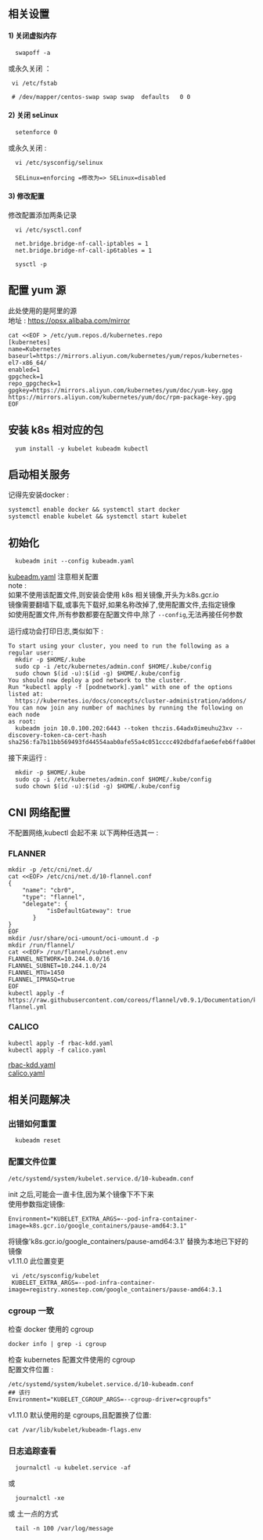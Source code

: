 ## 相关设置

#### 1) 关闭虚拟内存

```
  swapoff -a
```  
或永久关闭 ：    
 ```
  vi /etc/fstab

  # /dev/mapper/centos-swap swap swap  defaults   0 0
```  

#### 2) 关闭 seLinux

```
  setenforce 0
```
或永久关闭 :   
```
  vi /etc/sysconfig/selinux

  SELinux=enforcing =修改为=> SELinux=disabled
```

#### 3) 修改配置

修改配置添加两条记录  
```
  vi /etc/sysctl.conf

  net.bridge.bridge-nf-call-iptables = 1
  net.bridge.bridge-nf-call-ip6tables = 1
```
```
  sysctl -p
```

## 配置 yum 源
此处使用的是阿里的源  
地址 : https://opsx.alibaba.com/mirror
```
cat <<EOF > /etc/yum.repos.d/kubernetes.repo
[kubernetes]
name=Kubernetes
baseurl=https://mirrors.aliyun.com/kubernetes/yum/repos/kubernetes-el7-x86_64/
enabled=1
gpgcheck=1
repo_gpgcheck=1
gpgkey=https://mirrors.aliyun.com/kubernetes/yum/doc/yum-key.gpg https://mirrors.aliyun.com/kubernetes/yum/doc/rpm-package-key.gpg
EOF
```
## 安装 k8s 相对应的包
```
  yum install -y kubelet kubeadm kubectl
```
## 启动相关服务
记得先安装docker :  
```
systemctl enable docker && systemctl start docker
systemctl enable kubelet && systemctl start kubelet
```
## 初始化
```
  kubeadm init --config kubeadm.yaml
```
[kubeadm.yaml](kubeadm.yaml) 注意相关配置  
note :   
如果不使用该配置文件,则安装会使用 k8s 相关镜像,开头为:k8s.gcr.io  
镜像需要翻墙下载,或事先下载好,如果名称改掉了,使用配置文件,去指定镜像  
如使用配置文件,所有参数都要在配置文件中,除了 `--config`,无法再接任何参数

运行成功会打印日志,类似如下 :
```
To start using your cluster, you need to run the following as a regular user:
  mkdir -p $HOME/.kube
  sudo cp -i /etc/kubernetes/admin.conf $HOME/.kube/config
  sudo chown $(id -u):$(id -g) $HOME/.kube/config
You should now deploy a pod network to the cluster.
Run "kubectl apply -f [podnetwork].yaml" with one of the options listed at:
  https://kubernetes.io/docs/concepts/cluster-administration/addons/
You can now join any number of machines by running the following on each node
as root:
  kubeadm join 10.0.100.202:6443 --token thczis.64adx0imeuhu23xv --discovery-token-ca-cert-hash sha256:fa7b11bb569493fd44554aab0afe55a4c051cccc492dbdfafae6efeb6ffa80e6
```
接下来运行 :
```
  mkdir -p $HOME/.kube
  sudo cp -i /etc/kubernetes/admin.conf $HOME/.kube/config
  sudo chown $(id -u):$(id -g) $HOME/.kube/config
```

## CNI 网络配置
不配置网络,kubectl 会起不来
以下两种任选其一 :
### FLANNER
```
mkdir -p /etc/cni/net.d/
cat <<EOF> /etc/cni/net.d/10-flannel.conf
{
    "name": "cbr0",
    "type": "flannel",
    "delegate": {
           "isDefaultGateway": true
       }
}
EOF
mkdir /usr/share/oci-umount/oci-umount.d -p
mkdir /run/flannel/
cat <<EOF> /run/flannel/subnet.env
FLANNEL_NETWORK=10.244.0.0/16
FLANNEL_SUBNET=10.244.1.0/24
FLANNEL_MTU=1450
FLANNEL_IPMASQ=true
EOF
kubectl apply -f https://raw.githubusercontent.com/coreos/flannel/v0.9.1/Documentation/kube-flannel.yml
```
### CALICO
```
kubectl apply -f rbac-kdd.yaml
kubectl apply -f calico.yaml
```
[rbac-kdd.yaml](./calico/rbac-kdd.yaml)  
[calico.yaml](./calico/calico.yaml)

## 相关问题解决
### 出错如何重置
```
  kubeadm reset
```
### 配置文件位置
```
/etc/systemd/system/kubelet.service.d/10-kubeadm.conf
```
 init 之后,可能会一直卡住,因为某个镜像下不下来  
 使用参数指定镜像:  
 ```
 Environment="KUBELET_EXTRA_ARGS=--pod-infra-container-image=k8s.gcr.io/google_containers/pause-amd64:3.1"
```
 将镜像'k8s.gcr.io/google_containers/pause-amd64:3.1' 替换为本地已下好的镜像  
 v1.11.0 此位置变更
```
 vi /etc/sysconfig/kubelet
 KUBELET_EXTRA_ARGS=--pod-infra-container-image=registry.xonestep.com/google_containers/pause-amd64:3.1
```
### cgroup 一致
检查 docker 使用的 cgroup  
```
docker info | grep -i cgroup
```
检查 kubernetes 配置文件使用的 cgroup  
配置文件位置 :   
```
/etc/systemd/system/kubelet.service.d/10-kubeadm.conf
## 该行
Environment="KUBELET_CGROUP_ARGS=--cgroup-driver=cgroupfs"
```
v1.11.0 默认使用的是 cgroups,且配置换了位置:
```
cat /var/lib/kubelet/kubeadm-flags.env
```
### 日志追踪查看
```
  journalctl -u kubelet.service -af
```
或
```
  journalctl -xe
```
或 土一点的方式
```
  tail -n 100 /var/log/message
```
